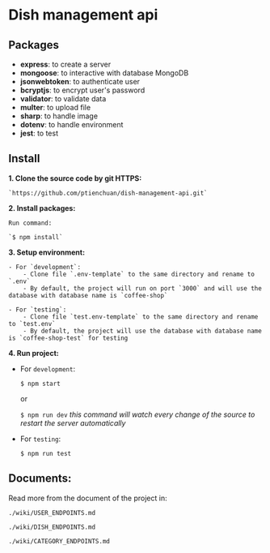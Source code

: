 # Dish management api

## Packages
- **express**: to create a server
- **mongoose**: to interactive with database MongoDB
- **jsonwebtoken**: to authenticate user
- **bcryptjs**: to encrypt user's password
- **validator**: to validate data
- **multer**: to upload file
- **sharp**: to handle image
- **dotenv**: to handle environment
- **jest**: to test

## Install
**1. Clone the source code by git HTTPS:**

	`https://github.com/ptienchuan/dish-management-api.git`

**2. Install packages:**

	Run command:

	`$ npm install`

**3. Setup environment:**

	- For `development`:
		- Clone file `.env-template` to the same directory and rename to `.env`
		- By default, the project will run on port `3000` and will use the database with database name is `coffee-shop`

	- For `testing`:
		- Clone file `test.env-template` to the same directory and rename to `test.env`
		- By default, the project will use the database with database name is `coffee-shop-test` for testing

**4. Run project:**

- For `development`:

	`$ npm start`

	or

	`$ npm run dev` *this command will watch every change of the source to restart the server automatically*

- For `testing`:

	`$ npm run test`


## Documents:

Read more from the document of the project in:

`./wiki/USER_ENDPOINTS.md`

`./wiki/DISH_ENDPOINTS.md`

`./wiki/CATEGORY_ENDPOINTS.md`
